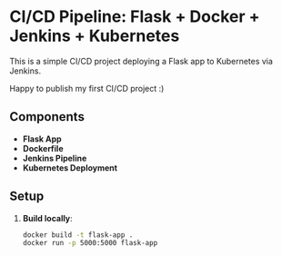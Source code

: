 # CI/CD Pipeline: Flask + Docker + Jenkins + Kubernetes

This is a simple CI/CD project deploying a Flask app to Kubernetes via Jenkins. 

Happy to publish my first CI/CD project :)

## Components

- **Flask App**
- **Dockerfile**
- **Jenkins Pipeline**
- **Kubernetes Deployment**

## Setup

1. **Build locally**:
   ```bash
   docker build -t flask-app .
   docker run -p 5000:5000 flask-app
